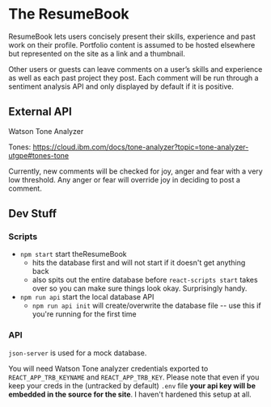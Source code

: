 # The ResumeBook

ResumeBook lets users concisely present their skills, experience and past work on their profile. Portfolio content is assumed to be hosted elsewhere but represented on the site as a link and a thumbnail.

Other users or guests can leave comments on a user’s skills and experience as well as each past project they post. Each comment will be run through a sentiment analysis API and only displayed by default if it is positive.

## 

## External API

Watson Tone Analyzer

Tones: https://cloud.ibm.com/docs/tone-analyzer?topic=tone-analyzer-utgpe#tones-tone

Currently, new comments will be checked for joy, anger and fear with a very low threshold. Any anger or fear will override joy in deciding to post a comment.

## Dev Stuff

### Scripts

- `npm start` start theResumeBook
  - hits the database first and will not start if it doesn't get anything back
  - also spits out the entire database before `react-scripts start` takes over so you can make sure things look okay. Surprisingly handy.
- `npm run api` start the local database API
  - `npm run api init` will create/overwrite the database file -- use this if you're running for the first time

### API

`json-server` is used for a mock database.

You will need Watson Tone analyzer credentials exported to `REACT_APP_TRB_KEYNAME` and `REACT_APP_TRB_KEY`. Please note that even if you keep your creds in the (untracked by default) `.env` file **your api key will be embedded in the source for the site**. I haven't hardened this setup at all.
